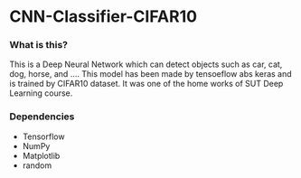 # CNN-Classifier-CIFAR10
### What is this?
This is a Deep Neural Network which can detect objects such as car, cat, dog, horse, and .... This model has been made by tensoeflow abs keras and is trained by CIFAR10 dataset. It was one of the home works of SUT Deep Learning course.

### Dependencies
- Tensorflow
- NumPy
- Matplotlib
- random
